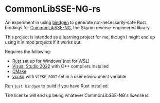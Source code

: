 # CommonLibSSE-NG-rs

An experiment in using [bindgen](https://lib.rs/crates/bindgen) to generate not-necessarily-safe Rust bindings for [CommonLibSSE-NG](https://github.com/CharmedBaryon/CommonLibSSE-NG), the Skyrim reverse-engineered library.

This project is intended as a learning project for me, though I might end up using it in mod projects if it works out.

Requires the following:

- [Rust](https://rustup.rs) set up for Windows (not for WSL)
- [Visual Studio 2022](https://visualstudio.microsoft.com) with C++ compilers installed
- [CMake](https://cmake.org)
- [vcpkg](https://github.com/microsoft/vcpkg) with `VCPKG_ROOT` set in a user environment variable

Run `just bindgen` to build if you have Rust installed.

The license will end up being whatever CommonLibSSE-NG's license is.
